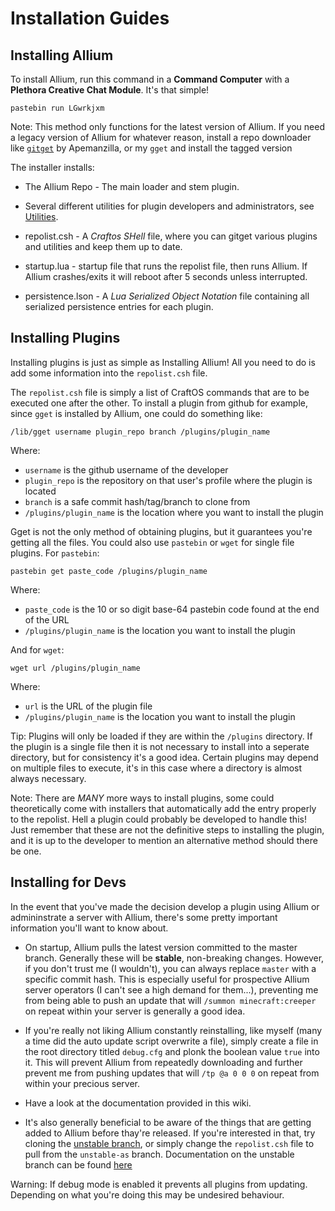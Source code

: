 # Installation Guides

## Installing Allium

To install Allium, run this command in a **Command Computer** with a **Plethora Creative Chat Module**. It's that simple!

    pastebin run LGwrkjxm

Note: This method only functions for the latest version of Allium. If you need a legacy version of Allium for whatever reason, install a repo downloader like [`gitget`](https://pastebin.com/W5ZkVYSi) by Apemanzilla, or my `gget` and install the tagged version

The installer installs:

- The Allium Repo - The main loader and stem plugin.

- Several different utilities for plugin developers and administrators, see [Utilities](docs/utilities.md).

- repolist.csh - A _Craftos SHell_ file, where you can gitget various plugins and utilities and keep them up to date.

- startup.lua - startup file that runs the repolist file, then runs Allium. If Allium crashes/exits it will reboot after 5 seconds unless interrupted.

- persistence.lson - A _Lua Serialized Object Notation_ file containing all serialized persistence entries for each plugin.

## Installing Plugins

Installing plugins is just as simple as Installing Allium! All you need to do is add some information into the `repolist.csh` file.

The `repolist.csh` file is simply a list of CraftOS commands that are to be executed one after the other. To install a plugin from github for example, since `gget` is installed by Allium, one could do something like:

    /lib/gget username plugin_repo branch /plugins/plugin_name

Where:

- `username` is the github username of the developer
- `plugin_repo` is the repository on that user's profile where the plugin is located
- `branch` is a safe commit hash/tag/branch to clone from
- `/plugins/plugin_name` is the location where you want to install the plugin

Gget is not the only method of obtaining plugins, but it guarantees you're getting all the files. You could also use `pastebin` or `wget` for single file plugins. For `pastebin`:

    pastebin get paste_code /plugins/plugin_name

Where:

- `paste_code` is the 10 or so digit base-64 pastebin code found at the end of the URL
- `/plugins/plugin_name` is the location you want to install the plugin

And for `wget`:

    wget url /plugins/plugin_name

Where:

- `url` is the URL of the plugin file
- `/plugins/plugin_name` is the location you want to install the plugin

Tip: Plugins will only be loaded if they are within the `/plugins` directory. If the plugin is a single file then it is not necessary to install into a seperate directory, but for consistency it's a good idea. Certain plugins may depend on multiple files to execute, it's in this case where a directory is almost always necessary.

Note: There are _MANY_ more ways to install plugins, some could theoretically come with installers that automatically add the entry properly to the repolist. Hell a plugin could probably be developed to handle this! Just remember that these are not the definitive steps to installing the plugin, and it is up to the developer to mention an alternative method should there be one.

## Installing for Devs

In the event that you've made the decision develop a plugin using Allium or admininstrate a server with Allium, there's some pretty important information you'll want to know about.

- On startup, Allium pulls the latest version committed to the master branch. Generally these will be __stable__, non-breaking changes. However, if you don't trust me (I wouldn't), you can always replace `master` with a specific commit hash. This is especially useful for prospective Allium server operators (I can't see a high demand for them...), preventing me from being able to push an update that will `/summon minecraft:creeper` on repeat within your server is generally a good idea.

- If you're really not liking Allium constantly reinstalling, like myself (many a time did the auto update script overwrite a file), simply create a file in the root directory titled `debug.cfg` and plonk the boolean value `true` into it. This will prevent Allium from repeatedly downloading and further prevent me from pushing updates that will `/tp @a 0 0 0` on repeat from within your precious server.  

- Have a look at the documentation provided in this wiki.

- It's also generally beneficial to be aware of the things that are getting added to Allium before thay're released. If you're interested in that, try cloning the [unstable branch](https://github.com/hugeblank/Allium/tree/unstable-as), or simply change the `repolist.csh` file to pull from the `unstable-as` branch. Documentation on the unstable branch can be found [here](docs/unstable.md)

Warning: If debug mode is enabled it prevents all plugins from updating. Depending on what you're doing this may be undesired behaviour.
